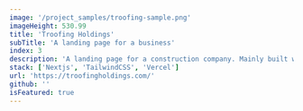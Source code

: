 ```yaml
---
image: '/project_samples/troofing-sample.png'
imageHeight: 530.99
title: 'Troofing Holdings'
subTitle: 'A landing page for a business'
index: 3
description: 'A landing page for a construction company. Mainly built with Nextjs, TailwindCSS, Nextjs serverless functions, and hosted at Vercel'
stack: ['Nextjs', 'TailwindCSS', 'Vercel']
url: 'https://troofingholdings.com/'
github: ''
isFeatured: true
---
```

